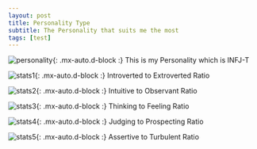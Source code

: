 ```yaml
---
layout: post
title: Personality Type
subtitle: The Personality that suits me the most
tags: [test]
---
```


![personality](.../assets/img/326788887_867391304556570_72550029657776910_n.jpg){: .mx-auto.d-block :}
This is my Personality which is INFJ-T

![stats1](.../assets/img/326792327_1263137907609375_8125798359152456319_n.jpg){: .mx-auto.d-block :}
Introverted to Extroverted Ratio

![stats2](.../assets/img/331652727_3391298531088397_627470614226188745_n.jpg){: .mx-auto.d-block :}
Intuitive to Observant Ratio

![stats3](.../assets/img/331664079_874081013804734_966483439701842831_n.jpg){: .mx-auto.d-block :}
Thinking to Feeling Ratio

![stats4](.../assets/img/331766687_1371761973666383_1209294249909941006_n.jpg){: .mx-auto.d-block :}
Judging to Prospecting Ratio

![stats5](.../assets/img/326561727_1388978841643022_7738375910464638434_n.jpg){: .mx-auto.d-block :}
Assertive to Turbulent Ratio

